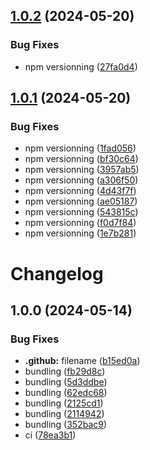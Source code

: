 ## [1.0.2](https://github.com/prncss-xyz/zustand-optics/compare/v1.0.1...v1.0.2) (2024-05-20)


### Bug Fixes

* npm versionning ([27fa0d4](https://github.com/prncss-xyz/zustand-optics/commit/27fa0d475087f9b26fd92d263c8e659329ebff48))

## [1.0.1](https://github.com/prncss-xyz/zustand-optics/compare/v1.0.0...v1.0.1) (2024-05-20)


### Bug Fixes

* npm versionning ([1fad056](https://github.com/prncss-xyz/zustand-optics/commit/1fad05657273ace78faeac135640401037c872e0))
* npm versionning ([bf30c64](https://github.com/prncss-xyz/zustand-optics/commit/bf30c64c07a1d4082967739e2e092654b27752e1))
* npm versionning ([3957ab5](https://github.com/prncss-xyz/zustand-optics/commit/3957ab530f444108d491e19dda5085297cd35a3b))
* npm versionning ([a306f50](https://github.com/prncss-xyz/zustand-optics/commit/a306f50ce0b70369cced028b7dd18832153b2dea))
* npm versionning ([4d43f7f](https://github.com/prncss-xyz/zustand-optics/commit/4d43f7fda09e4847a59f53863b1fd1caf92949c6))
* npm versionning ([ae05187](https://github.com/prncss-xyz/zustand-optics/commit/ae05187a1649b2c422c32f6235e7bb99ba7c8043))
* npm versionning ([543815c](https://github.com/prncss-xyz/zustand-optics/commit/543815c1345eae7e6abaed86285c4cbdaa0980e8))
* npm versionning ([f0d7f84](https://github.com/prncss-xyz/zustand-optics/commit/f0d7f845819a31d86bcb07685732bcbecce186a4))
* npm versionning ([1e7b281](https://github.com/prncss-xyz/zustand-optics/commit/1e7b28181ace31cee4a322bca37ffac12d210b13))

# Changelog

## 1.0.0 (2024-05-14)


### Bug Fixes

* **.github:** filename ([b15ed0a](https://github.com/prncss-xyz/zustand-optics/commit/b15ed0aa1cbbe7885c2f679c84e7a3286b7b6a1b))
* bundling ([fb29d8c](https://github.com/prncss-xyz/zustand-optics/commit/fb29d8c9d746b00e556893dbb9580cbe3b2ab957))
* bundling ([5d3ddbe](https://github.com/prncss-xyz/zustand-optics/commit/5d3ddbecbab86bed42c3d0e68a453abf1733771d))
* bundling ([62edc68](https://github.com/prncss-xyz/zustand-optics/commit/62edc68765b4e0d4fee89831153ed0ac517fb6c0))
* bundling ([2125cd1](https://github.com/prncss-xyz/zustand-optics/commit/2125cd1ea1d978865e40355a0cad60ed64502a9c))
* bundling ([2114942](https://github.com/prncss-xyz/zustand-optics/commit/2114942f1f994b1f4d3868fb43e5b855dc09aaed))
* bundling ([352bac9](https://github.com/prncss-xyz/zustand-optics/commit/352bac9b9cdb98aaf036193f1df14f66fb29d791))
* ci ([78ea3b1](https://github.com/prncss-xyz/zustand-optics/commit/78ea3b1dac4941f04c8cb677d78736bfef6ac887))
